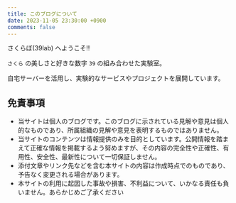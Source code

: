 ```yaml
---
title: このブログについて
date: 2023-11-05 23:30:00 +0900
comments: false
---
```

さくらぼ(39lab) へようこそ!!

`さくら` の美しさと好きな数字 `39` の組み合わせた実験室。

自宅サーバーを活用し、実験的なサービスやプロジェクトを展開しています。

## 免責事項
- 当サイトは個人のブログです。このブログに示されている見解や意見は個人的なものであり、所属組織の見解や意見を表明するものではありません。
- 当サイトのコンテンツは情報提供のみを目的としています。公開情報を踏まえて正確な情報を掲載するよう努めますが、その内容の完全性や正確性、有用性、安全性、最新性について一切保証しません。
- 添付文章やリンク先などを含む本サイトの内容は作成時点でのものであり、予告なく変更される場合があります。
- 本サイトの利用に起因した事故や損害、不利益について、いかなる責任も負いません。あらかじめご了承ください
